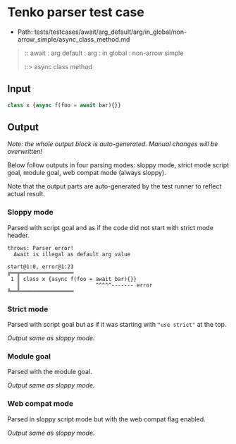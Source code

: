 # Tenko parser test case

- Path: tests/testcases/await/arg_default/arg/in_global/non-arrow_simple/async_class_method.md

> :: await : arg default : arg : in global : non-arrow simple
>
> ::> async class method

## Input

`````js
class x {async f(foo = await bar){}}
`````

## Output

_Note: the whole output block is auto-generated. Manual changes will be overwritten!_

Below follow outputs in four parsing modes: sloppy mode, strict mode script goal, module goal, web compat mode (always sloppy).

Note that the output parts are auto-generated by the test runner to reflect actual result.

### Sloppy mode

Parsed with script goal and as if the code did not start with strict mode header.

`````
throws: Parser error!
  Await is illegal as default arg value

start@1:0, error@1:23
╔══╦═════════════════
 1 ║ class x {async f(foo = await bar){}}
   ║                        ^^^^^------- error
╚══╩═════════════════

`````

### Strict mode

Parsed with script goal but as if it was starting with `"use strict"` at the top.

_Output same as sloppy mode._

### Module goal

Parsed with the module goal.

_Output same as sloppy mode._

### Web compat mode

Parsed in sloppy script mode but with the web compat flag enabled.

_Output same as sloppy mode._
